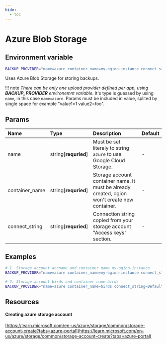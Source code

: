 ```yaml
---
hide:
  - toc
---
```


# Azure Blob Storage

## Environment variable

```bash
BACKUP_PROVIDER="name=azure container_name=my-ogion-instance connect_string=DefaultEndpointsProtocol=https;AccountName=accname;AccountKey=secret;EndpointSuffix=core.windows.net"
```

Uses Azure Blob Storage for storing backups.

!!! note
    _There can be only one upload provider defined per app, using **BACKUP_PROVIDER** environemnt variable_. It's type is guessed by using `name`, in this case `name=azure`. Params must be included in value, splited by single space for example "value1=1 value2=foo".

## Params

| Name           | Type                 | Description                                                                                   | Default |
| :------------- | :------------------- | :-------------------------------------------------------------------------------------------- | :------ |
| name           | string[**requried**] | Must be set literaly to string `azure` to use Google Cloud Storage.                           | -       |
| container_name | string[**requried**] | Storage account container name. It must be already created, ogion won't create new container. | -       |
| connect_string | string[**requried**] | Connection string copied from your storage account "Access keys" section.                     | -       |

## Examples

```bash
# 1. Storage account accname and container name my-ogion-instance
BACKUP_PROVIDER="name=azure container_name=my-ogion-instance connect_string=DefaultEndpointsProtocol=https;AccountName=accname;AccountKey=secret;EndpointSuffix=core.windows.net"

# 2. Storage account birds and container name birds
BACKUP_PROVIDER="name=azure container_name=birds connect_string=DefaultEndpointsProtocol=https;AccountName=birds;AccountKey=secret;EndpointSuffix=core.windows.net"
```

## Resources

#### Creating azure storage account

[https://learn.microsoft.com/en-us/azure/storage/common/storage-account-create?tabs=azure-portal](https://learn.microsoft.com/en-us/azure/storage/common/storage-account-create?tabs=azure-portal)

<br>
<br>
